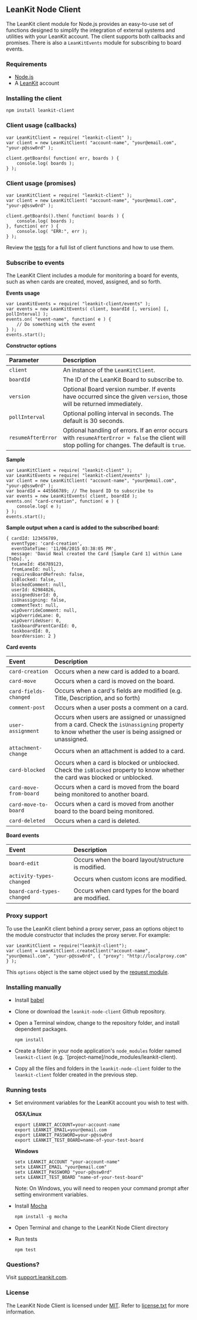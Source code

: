 ## LeanKit Node Client

The LeanKit client module for Node.js provides an easy-to-use set of functions designed to simplify the integration of external systems and utilities with your LeanKit account. The client supports both callbacks and promises. There is also a `LeanKitEvents` module for subscribing to board events.

### Requirements

* [Node.js](http://nodejs.org)
* A [LeanKit](http://leankit.com) account

### Installing the client

```
npm install leankit-client
```

### Client usage (callbacks)

```
var LeanKitClient = require( "leankit-client" );
var client = new LeanKitClient( "account-name", "your@email.com", "your-p@ssw0rd" );

client.getBoards( function( err, boards ) {
	console.log( boards );
} );
```

### Client usage (promises)

```
var LeanKitClient = require( "leankit-client" );
var client = new LeanKitClient( "account-name", "your@email.com", "your-p@ssw0rd" );

client.getBoards().then( function( boards ) {
	console.log( boards );
}, function( err ) {
	console.log( "ERR:", err );
} );
```

Review the [tests](https://github.com/LeanKit/leankit-node-client/tree/master/test) for a full list of client functions and how to use them.

### Subscribe to events

The LeanKit Client includes a module for monitoring a board for events, such as when cards are created, moved, assigned, and so forth.

**Events usage**

```
var LeanKitEvents = require( "leankit-client/events" );
var events = new LeanKitEvents( client, boardId [, version] [, pollInterval] );
events.on( "event-name", function( e ) {
	// Do something with the event
} );
events.start();
```

**Constructor options**

|Parameter|Description|
|:---|:---|
|`client`|An instance of the `LeanKitClient`.|
|`boardId`|The ID of the LeanKit Board to subscribe to.|
|`version`|Optional Board version number. If events have occurred since the given `version`, those will be returned immediately.|
|`pollInterval`|Optional polling interval in seconds. The default is 30 seconds.|
|`resumeAfterError`|Optional handling of errors. If an error occurs with `resumeAfterError = false` the client will stop polling for changes. The default is `true`.|

**Sample**

```
var LeanKitClient = require( "leankit-client" );
var LeanKitEvents = require( "leankit-client/events" );
var client = new LeanKitClient( "account-name", "your@email.com", "your-p@ssw0rd" );
var boardId = 445566789; // The board ID to subscribe to
var events = new LeanKitEvents( client, boardId );
events.on( "card-creation", function( e ) {
	console.log( e );
} );
events.start();
```

**Sample output when a card is added to the subscribed board:**

```
{ cardId: 123456789,
  eventType: 'card-creation',
  eventDateTime: '11/06/2015 03:38:05 PM',
  message: 'David Neal created the Card [Sample Card 1] within Lane [ToDo].',
  toLaneId: 456789123,
  fromLaneId: null,
  requiresBoardRefresh: false,
  isBlocked: false,
  blockedComment: null,
  userId: 62984826,
  assignedUserId: 0,
  isUnassigning: false,
  commentText: null,
  wipOverrideComment: null,
  wipOverrideLane: 0,
  wipOverrideUser: 0,
  taskboardParentCardId: 0,
  taskboardId: 0,
  boardVersion: 2 }
```


**Card events**

|Event|Description|
|:---|:---|
|`card-creation`|Occurs when a new card is added to a board.|
|`card-move`|Occurs when a card is moved on the board.|
|`card-fields-changed`|Occurs when a card's fields are modified (e.g. Title, Description, and so forth)|
|`comment-post`|Occurs when a user posts a comment on a card.|
|`user-assignment`|Occurs when users are assigned or unassigned from a card. Check the `isUnassigning` property to know whether the user is being assigned or unassigned.|
|`attachment-change`|Occurs when an attachment is added to a card.|
|`card-blocked`|Occurs when a card is blocked or unblocked. Check the `isBlocked` property to know whether the card was blocked or unblocked.|
|`card-move-from-board`|Occurs when a card is moved from the board being monitored to another board.|
|`card-move-to-board`|Occurs when a card is moved from another board to the board being monitored.|
|`card-deleted`|Occurs when a card is deleted.|

**Board events**

|Event|Description|
|:---|:---|
|`board-edit`|Occurs when the board layout/structure is modified.|
|`activity-types-changed` |Occurs when custom icons are modified.|
|`board-card-types-changed`|Occurs when card types for the board are modified.|

### Proxy support

To use the LeanKit client behind a proxy server, pass an options object to the module constructor that includes the proxy server. For example:

```
var LeanKitClient = require("leankit-client");
var client = LeanKitClient.createClient("account-name", "your@email.com", "your-p@ssw0rd", { "proxy": "http://localproxy.com" } );
```

This `options` object is the same object used by the [request module](https://github.com/mikeal/request#requestoptions-callback).

### Installing manually

* Install [babel](https://babeljs.io/docs/setup/#node)
* Clone or download the `leankit-node-client` Github repository.
* Open a Terminal window, change to the repository folder, and install dependent packages.

	```
	npm install
	```

* Create a folder in your node application's `node_modules` folder named `leankit-client` (e.g. `[project-name]/node_modules/leankit-client).
* Copy all the files and folders in the `leankit-node-client` folder to the `leankit-client` folder created in the previous step.

### Running tests

* Set environment variables for the LeanKit account you wish to test with.

	**OSX/Linux**

	```
	export LEANKIT_ACCOUNT=your-account-name
	export LEANKIT_EMAIL=your@email.com
	export LEANKIT_PASSWORD=your-p@ssw0rd
	export LEANKIT_TEST_BOARD=name-of-your-test-board
	```

	**Windows**

	```
	setx LEANKIT_ACCOUNT "your-account-name"
	setx LEANKIT_EMAIL "your@email.com"
	setx LEANKIT_PASSWORD "your-p@ssw0rd"
	setx LEANKIT_TEST_BOARD "name-of-your-test-board"
	```

	Note: On Windows, you will need to reopen your command prompt after setting environment variables.

* Install [Mocha](http://visionmedia.github.io/mocha/)

	```
	npm install -g mocha
	```

* Open Terminal and change to the LeanKit Node Client directory
* Run tests

	```
	npm test
	```

### Questions?

Visit [support.leankit.com](http://support.leankit.com).

### License

The LeanKit Node Client is licensed under [MIT](http://www.opensource.org/licenses/mit-license.php). Refer to [license.txt](https://github.com/LeanKit/leankit-node-client/blob/master/License.txt) for more information.
